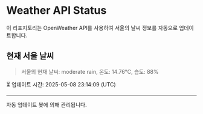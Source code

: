 
# Weather API Status

이 리포지토리는 OpenWeather API를 사용하여 서울의 날씨 정보를 자동으로 업데이트합니다.

## 현재 서울 날씨
> 서울의 현재 날씨: moderate rain, 온도: 14.76°C, 습도: 88%

⏳ 업데이트 시간: 2025-05-08 23:14:09 (UTC)

---
자동 업데이트 봇에 의해 관리됩니다.
